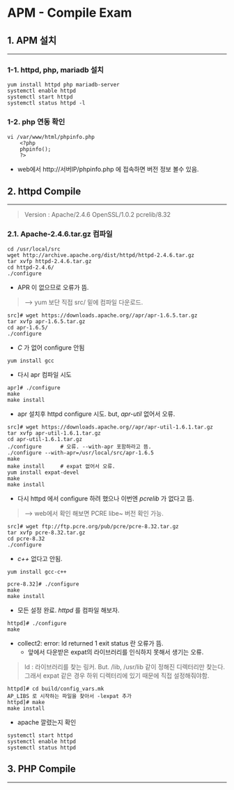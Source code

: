 APM - Compile Exam
==========================

## 1. APM 설치
--------

### 1-1. httpd, php, mariadb 설치
 ```linux
yum install httpd php mariadb-server
systemctl enable httpd
systemctl start httpd
systemctl status httpd -l
```
### 1-2. php 연동 확인
```linux
vi /var/www/html/phpinfo.php
    <?php
    phpinfo();
    ?>
```
- web에서 http://서버IP/phpinfo.php  에 접속하면 버전 정보 볼수 있음.

## 2. httpd Compile
---

> Version : Apache/2.4.6  OpenSSL/1.0.2 pcrelib/8.32 

### 2.1. Apache-2.4.6.tar.gz 컴파일
```linux
cd /usr/local/src
wget http://archive.apache.org/dist/httpd/httpd-2.4.6.tar.gz
tar xvfp httpd-2.4.6.tar.gz
cd httpd-2.4.6/
./configure
```
- APR 이 없으므로 오류가 뜸.  
>--> yum 보단 직접 src/ 밑에 컴파일 다운로드.
```linux
src]# wget https://downloads.apache.org//apr/apr-1.6.5.tar.gz
tar xvfp apr-1.6.5.tar.gz
cd apr-1.6.5/
./configure
```
- _C_ 가 없어 configure 안됨
```linux
yum install gcc
```
- 다시 apr 컴파일 시도
```linux
apr]# ./configure
make
make install
```
- apr 설치후 httpd configure 시도. but, _apr-util_ 없어서 오류.
```linux
src]# wget https://downloads.apache.org//apr/apr-util-1.6.1.tar.gz
tar xvfp apr-util-1.6.1.tar.gz
cd apr-util-1.6.1.tar.gz
./configure      # 오류. --with-apr 포함하라고 뜸.
./configure --with-apr=/usr/local/src/apr-1.6.5
make
make install     # expat 없어서 오류.
yum install expat-devel
make
make install
```
- 다시 httpd 에서 configure 하려 했으나 이번엔 _pcrelib_ 가 없다고 뜸.
> --> web에서 확인 해보면 PCRE libe~ 버전 확인 가능.
```linux
src]# wget ftp://ftp.pcre.org/pub/pcre/pcre-8.32.tar.gz
tar xvfp pcre-8.32.tar.gz
cd pcre-8.32
./configure
```
- _c++_ 없다고 안됨.
```linux
yum install gcc-c++
```
```linux
pcre-8.32]# ./configure
make
make install
```
- 모든 설정 완료. _httpd_ 를 컴파일 해보자.
```linux
httpd]# ./configure
make
```
- collect2: error: ld returned 1 exit status 란 오류가 뜸.
  - 앞에서 다운받은 expat의 라이브러리를 인식하지 못해서 생기는 오류.
> ld : 라이브러리를 찾는 링커. But. /lib, /usr/lib 같이 정해진 디렉터리만 찾는다.  그래서 expat 같은 경우 하위 디렉터리에 있기 때문에 직접 설정해줘야함.
```linux
httpd]# cd build/config_vars.mk
AP_LIBS 로 시작하는 파일을 찾아서 -lexpat 추가
httpd]# make
make install
```

- apache 깔렸는지 확인
```linux
systemctl start httpd
systemctl enable httpd
systemctl status httpd
```
## 3. PHP Compile
---
